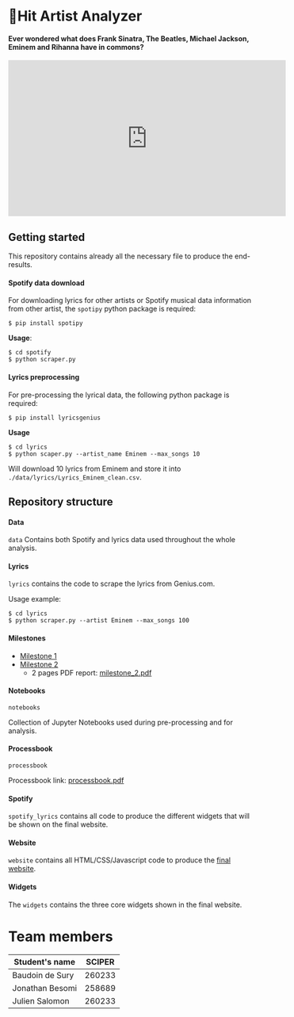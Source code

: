 # 🔮Hit Artist Analyzer

#### Ever wondered what does Frank Sinatra, The Beatles, Michael Jackson, Eminem and Rihanna have in commons?

<iframe width="560" height="315" src="https://www.youtube.com/embed/bVeVMFlwUb8" frameborder="0" allow="accelerometer; autoplay; encrypted-media; gyroscope; picture-in-picture" allowfullscreen></iframe>

## Getting started

This repository contains already all the necessary file to produce the end-results.

#### Spotify data download
For downloading lyrics for other artists or Spotify musical data information from other artist, the `spotipy` python package is required:

```
$ pip install spotipy
```

**Usage**:

```
$ cd spotify
$ python scraper.py
```

#### Lyrics preprocessing
For pre-processing the lyrical data, the following python package is required:


```
$ pip install lyricsgenius
```

**Usage**

```
$ cd lyrics
$ python scaper.py --artist_name Eminem --max_songs 10
```

Will download 10 lyrics from Eminem and store it into `./data/lyrics/Lyrics_Eminem_clean.csv`.


## Repository structure

#### Data

`data` Contains both Spotify and lyrics data used throughout the whole analysis. 

#### Lyrics

`lyrics` contains the code to scrape the lyrics from Genius.com.

Usage example:
```
$ cd lyrics
$ python scraper.py --artist Eminem --max_songs 100
```

#### Milestones

- [Milestone 1](/milestones/milestone_1.md)
- [Milestone 2](/milestones/milestone_2.md)
   - 2 pages PDF report: [milestone_2.pdf](/milestones/milestone_2.pdf)


#### Notebooks

`notebooks`

Collection of Jupyter Notebooks used during pre-processing and for analysis.
 

#### Processbook

`processbook`

Processbook link: [processbook.pdf](/processbook/processbook.pdf)


#### Spotify

`spotify_lyrics` contains all code to produce the different widgets that will be shown on the final website.


#### Website

`website` contains all HTML/CSS/Javascript code to produce the [final website](https://hit-artist-analyzer.now.sh).

#### Widgets

The `widgets` contains the three core widgets shown in the final website.


# Team members

| Student's name  | SCIPER |
| --------------  | ------ |
| Baudoin de Sury | 260233 |
| Jonathan Besomi | 258689 |
| Julien Salomon  | 260233 |
